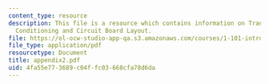 ```yaml
---
content_type: resource
description: This file is a resource which contains information on Transducer, Signal
  Conditioning and Circuit Board Layout.
file: https://ol-ocw-studio-app-qa.s3.amazonaws.com/courses/1-101-introduction-to-civil-and-environmental-engineering-design-i-fall-2006/4fa55e773689c04ffc03668cfa78d6da_appendix2.pdf
file_type: application/pdf
resourcetype: Document
title: appendix2.pdf
uid: 4fa55e77-3689-c04f-fc03-668cfa78d6da
---
```

